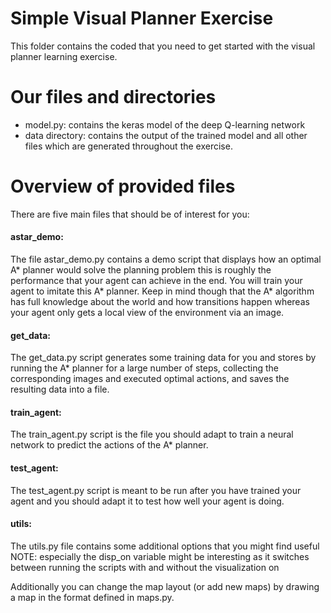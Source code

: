 # Simple Visual Planner Exercise
This folder contains the coded that you need to get started with the visual planner learning exercise.

# Our files and directories
- model.py: contains the keras model of the deep Q-learning network
- data directory: contains the output of the trained model and all other files which are generated throughout the exercise. 


# Overview of provided files
There are five main files that should be of interest for you:

#### astar_demo: 
The file astar_demo.py contains a demo script that displays how an optimal A* planner would solve the planning problem this is roughly the performance that your agent can achieve in the end. You will train your agent to imitate this A* planner. Keep in mind though that the A* algorithm has full knowledge about the world and how transitions happen whereas your agent only gets a local view of the environment via an image.

#### get_data: 
The get_data.py script generates some training data for you and stores by running the A* planner for a large number of steps, collecting the corresponding images and executed optimal actions, and saves the resulting data into a file.

#### train_agent: 
The train_agent.py script is the file you should adapt to train a neural network to predict the actions of the A* planner.
  
#### test_agent: 

The test_agent.py script is meant to be run after you have trained your agent and you should adapt it to test how well your agent is doing.

#### utils: 
The utils.py file contains some additional options that you might find useful NOTE: especially the disp_on variable might be interesting as it switches between running the scripts with and without the visualization on

Additionally you can change the map layout (or add new maps) by drawing a map in the format defined in maps.py.